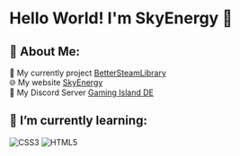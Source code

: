 # Hello World! I'm SkyEnergy 👋

## 💫 About Me:
🔭 My currently project [BetterSteamLibrary](https://drive.google.com/drive/folders/1fNS3gkPPBQLrGHueRYG6-ylSuUzAWsGZ?usp=sharing) <br>
🌐 My website [SkyEnergy](https://skyenergy0.github.io) <br>
🤝 My Discord Server [Gaming Island DE](https://discord.gg/9Dk55x96XC)

## 🌱 I’m currently learning:
![CSS3](https://img.shields.io/badge/css3-%231572B6.svg?style=for-the-badge&logo=css3&logoColor=white) ![HTML5](https://img.shields.io/badge/html5-%23E34F26.svg?style=for-the-badge&logo=html5&logoColor=white) 
